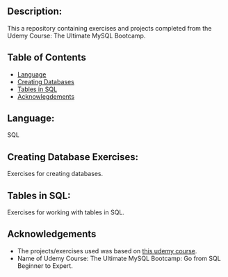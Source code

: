 ## Description:
This a repository containing exercises and projects completed from the Udemy Course: The Ultimate MySQL Bootcamp.


## Table of Contents
* [Language](#language)
* [Creating Databases](#creatingDB)
* [Tables in SQL](#tablesSQL)
* [Acknowlegdements](#acknowledgement)


## <a name="language"></a> Language: 
SQL

## <a name="creatingDB"></a>Creating Database Exercises:
Exercises for creating databases.

## <a name="tablesSQL"></a>Tables in SQL:
Exercises for working with tables in SQL.


## <a name="acknowledgement"></a>Acknowledgements
- The projects/exercises used was based on [this udemy course](https://www.udemy.com/share/101Wq03@FEkWV8Zh72Mks_g2LgWEY45dr-jzzUMN-fkJjlJeBhUc2GCshPAL40bWLH-3EonOPA==/).
- Name of Udemy Course: The Ultimate MySQL Bootcamp: Go from SQL Beginner to Expert.

